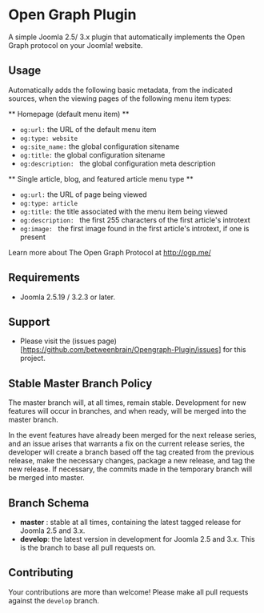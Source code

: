 # Open Graph Plugin
A simple Joomla 2.5/ 3.x plugin that automatically implements the Open Graph protocol on your Joomla! website.

## Usage
Automatically adds the following basic metadata, from the indicated sources, when the viewing pages of the following menu item types:

** Homepage (default menu item) **
* `og:url:` the URL of the default menu item
* `og:type: website`
* `og:site_name:` the global configuration sitename
* `og:title:` the global configuration sitename
* `og:description: ` the global configuration meta description

** Single article, blog, and featured article menu type **
* `og:url:` the URL of page being viewed
* `og:type: article`
* `og:title:` the title associated with the menu item being viewed
* `og:description: ` the first 255 characters of the first article's introtext
* `og:image: ` the first image found in the first article's introtext, if one is present

Learn more about The Open Graph Protocol at http://ogp.me/

## Requirements
* Joomla 2.5.19 / 3.2.3 or later.

## Support
* Please visit the (issues page)[https://github.com/betweenbrain/Opengraph-Plugin/issues] for this project.

## Stable Master Branch Policy
The master branch will, at all times, remain stable. Development for new features will occur in branches, and when ready, will be merged into the master branch.

In the event features have already been merged for the next release series, and an issue arises that warrants a fix on the current release series, the developer will create a branch based off the tag created from the previous release, make the necessary changes, package a new release, and tag the new release. If necessary, the commits made in the temporary branch will be merged into master.

## Branch Schema
* __master__ :  stable at all times, containing the latest tagged release for Joomla 2.5 and 3.x.
* __develop__: the latest version in development for Joomla 2.5 and 3.x. This is the branch to base all pull requests on.

## Contributing
Your contributions are more than welcome! Please make all pull requests against the `develop` branch.